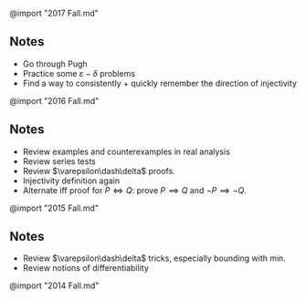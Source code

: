 

@import "2017 Fall.md"
## Notes
- Go through Pugh
- Practice some $\varepsilon-\delta$ problems
- Find a way to consistently + quickly remember the direction of injectivity

@import "2016 Fall.md"
## Notes
- Review examples and counterexamples in real analysis
- Review series tests
- Review $\varepsilon\dash\delta$ proofs.
- Injectivity definition again
- Alternate iff proof for $P\iff Q$: prove $P \implies Q$ and $\neg P \implies \neg Q$.

@import "2015 Fall.md"
## Notes
- Review $\varepsilon\dash\delta$ tricks, especially bounding with min.
- Review notions of differentiability

@import "2014 Fall.md"
